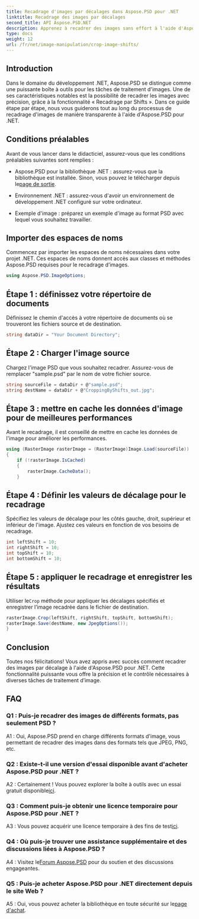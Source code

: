 ```yaml
---
title: Recadrage d'images par décalages dans Aspose.PSD pour .NET
linktitle: Recadrage des images par décalages
second_title: API Aspose.PSD.NET
description: Apprenez à recadrer des images sans effort à l'aide d'Aspose.PSD pour .NET. Suivez notre guide étape par étape pour des réglages précis de l’image.
type: docs
weight: 12
url: /fr/net/image-manipulation/crop-image-shifts/
---
```

## Introduction

Dans le domaine du développement .NET, Aspose.PSD se distingue comme une puissante boîte à outils pour les tâches de traitement d'images. Une de ses caractéristiques notables est la possibilité de recadrer les images avec précision, grâce à la fonctionnalité « Recadrage par Shifts ». Dans ce guide étape par étape, nous vous guiderons tout au long du processus de recadrage d'images de manière transparente à l'aide d'Aspose.PSD pour .NET.

## Conditions préalables

Avant de vous lancer dans le didacticiel, assurez-vous que les conditions préalables suivantes sont remplies :

-  Aspose.PSD pour la bibliothèque .NET : assurez-vous que la bibliothèque est installée. Sinon, vous pouvez le télécharger depuis le[page de sortie](https://releases.aspose.com/psd/net/).

- Environnement .NET : assurez-vous d'avoir un environnement de développement .NET configuré sur votre ordinateur.

- Exemple d'image : préparez un exemple d'image au format PSD avec lequel vous souhaitez travailler.

## Importer des espaces de noms

Commencez par importer les espaces de noms nécessaires dans votre projet .NET. Ces espaces de noms donnent accès aux classes et méthodes Aspose.PSD requises pour le recadrage d’images.

```csharp
using Aspose.PSD.ImageOptions;
```

## Étape 1 : définissez votre répertoire de documents

Définissez le chemin d'accès à votre répertoire de documents où se trouveront les fichiers source et de destination.

```csharp
string dataDir = "Your Document Directory";
```

## Étape 2 : Charger l'image source

Chargez l'image PSD que vous souhaitez recadrer. Assurez-vous de remplacer "sample.psd" par le nom de votre fichier source.

```csharp
string sourceFile = dataDir + @"sample.psd";
string destName = dataDir + @"CroppingByShifts_out.jpg";
```

## Étape 3 : mettre en cache les données d'image pour de meilleures performances

Avant le recadrage, il est conseillé de mettre en cache les données de l'image pour améliorer les performances.

```csharp
using (RasterImage rasterImage = (RasterImage)Image.Load(sourceFile))
{
    if (!rasterImage.IsCached)
    {
        rasterImage.CacheData();
    }
```

## Étape 4 : Définir les valeurs de décalage pour le recadrage

Spécifiez les valeurs de décalage pour les côtés gauche, droit, supérieur et inférieur de l'image. Ajustez ces valeurs en fonction de vos besoins de recadrage.

```csharp
int leftShift = 10;
int rightShift = 10;
int topShift = 10;
int bottomShift = 10;
```

## Étape 5 : appliquer le recadrage et enregistrer les résultats

 Utiliser le`Crop` méthode pour appliquer les décalages spécifiés et enregistrer l’image recadrée dans le fichier de destination.

```csharp
rasterImage.Crop(leftShift, rightShift, topShift, bottomShift);
rasterImage.Save(destName, new JpegOptions());
}
```

## Conclusion

Toutes nos félicitations! Vous avez appris avec succès comment recadrer des images par décalage à l'aide d'Aspose.PSD pour .NET. Cette fonctionnalité puissante vous offre la précision et le contrôle nécessaires à diverses tâches de traitement d’image.

## FAQ

### Q1 : Puis-je recadrer des images de différents formats, pas seulement PSD ?

A1 : Oui, Aspose.PSD prend en charge différents formats d'image, vous permettant de recadrer des images dans des formats tels que JPEG, PNG, etc.

### Q2 : Existe-t-il une version d'essai disponible avant d'acheter Aspose.PSD pour .NET ?

 A2 : Certainement ! Vous pouvez explorer la boîte à outils avec un essai gratuit disponible[ici](https://releases.aspose.com/).

### Q3 : Comment puis-je obtenir une licence temporaire pour Aspose.PSD pour .NET ?

 A3 : Vous pouvez acquérir une licence temporaire à des fins de test[ici](https://purchase.aspose.com/temporary-license/).

### Q4 : Où puis-je trouver une assistance supplémentaire et des discussions liées à Aspose.PSD ?

 A4 : Visitez le[Forum Aspose.PSD](https://forum.aspose.com/c/psd/34) pour du soutien et des discussions engageantes.

### Q5 : Puis-je acheter Aspose.PSD pour .NET directement depuis le site Web ?

 A5 : Oui, vous pouvez acheter la bibliothèque en toute sécurité sur le[page d'achat](https://purchase.aspose.com/buy).
